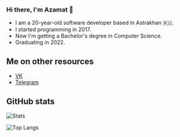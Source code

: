 ### Hi there, I'm Azamat 👋

- I am a 20-year-old software developer based in Astrakhan 🇷🇺.
- I started programming in 2017.
- Now I'm getting a Bachelor's degree in Computer Science. 
- Graduating in 2022.

## Me on other resources
- [VK](https://vk.com/08now)
- [Telegram](https://t.me/08now)

## GitHub stats

![Stats](https://github-readme-stats.vercel.app/api?username=Azamature1719&show_icons=true&count_private=true)

![Top Langs](https://github-readme-stats-axpwmfcg3.vercel.app/api/top-langs/?username=Azamature1719&layout=false)
